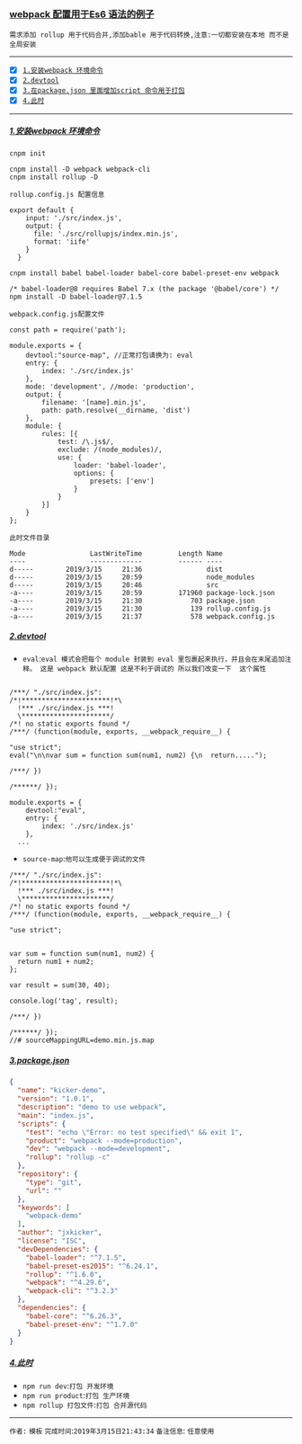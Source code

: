 ### [webpack 配置用于Es6 语法的例子](#top) <b id="top"></b>
`需求添加 rollup 用于代码合并,添加bable 用于代码转换,注意:一切都安装在本地 而不是全局安装 `

------

- [x] [`1.安装webpack 环境命令`](#target1)
- [x] [`2.devtool`](#target2)
- [x] [`3.在package.json 里面增加script 命令用于打包`](#target3)
- [x] [`4.此时`](#target4)

------

#####  [1.安装webpack 环境命令](#top) <b id="target1"></b> 
```node
cnpm init

cnpm install -D webpack webpack-cli 
cnpm install rollup -D

```

`rollup.config.js 配置信息`

```node
export default {
    input: './src/index.js',
    output: {
      file: './src/rollupjs/index.min.js',
      format: 'iife'
    }
  }
```

```npm 
cnpm install babel babel-loader babel-core babel-preset-env webpack

/* babel-loader@8 requires Babel 7.x (the package '@babel/core') */
npm install -D babel-loader@7.1.5
```
`webpack.config.js配置文件`

```node
const path = require('path');

module.exports = {
    devtool:"source-map", //正常打包请换为: eval
    entry: {
        index: './src/index.js'
    },
    mode: 'development', //mode: 'production',
    output: {
        filename: '[name].min.js',
        path: path.resolve(__dirname, 'dist')
    },
    module: {
        rules: [{
            test: /\.js$/,
            exclude: /(node_modules)/,
            use: {
                loader: 'babel-loader',
                options: {
                    presets: ['env']
                }
            }
        }]
    }
};
```

`此时文件目录`
```node
Mode                LastWriteTime         Length Name
----                -------------         ------ ----
d-----        2019/3/15     21:36                dist
d-----        2019/3/15     20:59                node_modules
d-----        2019/3/15     20:46                src
-a----        2019/3/15     20:59         171960 package-lock.json
-a----        2019/3/15     21:30            703 package.json
-a----        2019/3/15     21:30            139 rollup.config.js
-a----        2019/3/15     21:37            578 webpack.config.js
```

#####  [2.devtool](#top) <b id="target2"></b> 
* `eval`:`eval 模式会把每个 module 封装到 eval 里包裹起来执行，并且会在末尾追加注释。 这是 webpack 默认配置 这是不利于调试的 所以我们改变一下 
这个属性`
```node

/***/ "./src/index.js":
/*!**********************!*\
  !*** ./src/index.js ***!
  \**********************/
/*! no static exports found */
/***/ (function(module, exports, __webpack_require__) {

"use strict";
eval("\n\nvar sum = function sum(num1, num2) {\n  return.....");

/***/ })

/******/ });
```

```node
module.exports = {
    devtool:"eval",
    entry: {
        index: './src/index.js'
    },
  ...
```
* `source-map`:`他可以生成便于调试的文件`

```node
/***/ "./src/index.js":
/*!**********************!*\
  !*** ./src/index.js ***!
  \**********************/
/*! no static exports found */
/***/ (function(module, exports, __webpack_require__) {

"use strict";


var sum = function sum(num1, num2) {
  return num1 + num2;
};

var result = sum(30, 40);

console.log('tag', result);

/***/ })

/******/ });
//# sourceMappingURL=demo.min.js.map
```



#####  [3.package.json](#top) <b id="target3"></b> 

```json
{
  "name": "kicker-demo",
  "version": "1.0.1",
  "description": "demo to use webpack",
  "main": "index.js",
  "scripts": {
    "test": "echo \"Error: no test specified\" && exit 1",
    "product": "webpack --mode=production",
    "dev": "webpack --mode=development",
    "rollup": "rollup -c"
  },
  "repository": {
    "type": "git",
    "url": ""
  },
  "keywords": [
    "webpack-demo"
  ],
  "author": "jxkicker",
  "license": "ISC",
  "devDependencies": {
    "babel-loader": "^7.1.5",
    "babel-preset-es2015": "^6.24.1",
    "rollup": "^1.6.0",
    "webpack": "^4.29.6",
    "webpack-cli": "^3.2.3"
  },
  "dependencies": {
    "babel-core": "^6.26.3",
    "babel-preset-env": "^1.7.0"
  }
}

```

#####  [4.此时](#top) <b id="target4"></b> 
* `npm run dev`:`打包 开发环境`
* `npm run product`:`打包 生产环境`
* `npm rollup 打包文件`:`打包 合并源代码`



--------------------
`作者:` `模板` 
`完成时间`:`2019年3月15日21:43:34`
`备注信息`: `任意使用` 
